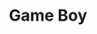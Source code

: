 ---
title: 'Game Boy'
slug: game-boy
shortname: GB
company: nintendo
logo: '<path d="M191.314667,13.3226667 L200,13.3226667 L187.755333,32.3713333 L185.769,47.232 L177.92,47.232 L180.220333,30.2753333 L172.371333,13.3226667 L180.848,13.3226667 L185.035667,22.9526667 L191.314667,13.3226667 Z M99.8486667,33.8356667 L99.1153333,39.694 L111.045333,39.694 L109.998333,47.232 L90.3243333,47.232 L95.034,13.3226667 L114.814,13.3226667 L113.660333,20.8576667 L101.733333,20.8576667 L100.999,26.3006667 L111.253667,26.3006667 L110.206667,33.8356667 L99.8486667,33.8356667 Z M39.5676667,30.4846667 L39.5686667,30.4846667 L43.0223333,30.4846667 L42.1843333,23.4736667 L39.5676667,30.4846667 Z M36.7423333,37.1826667 L36.7373333,37.1826667 L32.8653333,47.229 L24.911,47.229 L25.434,45.659 C23.865,46.497 19.4686667,47.9623333 15.5966667,47.753 C8.89966667,47.8566667 -1.14766667,42.624 0.107333333,31.635 C2.24166667,12.9606667 23.1316667,11.438 31.086,14.1583333 L29.9336667,21.3796667 C18.0033333,17.5073333 7.957,24.5196667 7.64533333,32.0536667 C7.33166667,39.5896667 14.3436667,40.217 15.285,40.217 C16.2273333,40.217 18.634,40.1113333 19.68,39.484 L20.0993333,37.1816667 L14.1333333,37.1816667 L15.0756667,30.4846667 L28.6823333,30.4846667 L27.217,41.4723333 L38.416,13.3216667 L48.4623333,13.3216667 L51.916,41.1593333 L61.1256667,13.3216667 L69.1836667,13.3216667 L71.905,31.2166667 L78.918,13.3216667 L87.9183333,13.3216667 L90.0113333,47.229 L82.4773333,47.229 L81.2213333,27.764 L73.6863333,47.229 L66.8833333,47.229 L63.9526667,28.81 L57.9866667,47.229 L45.1153333,47.229 L43.858,37.1826667 L36.7423333,37.1826667 Z M163.894,13.0096667 C171.845333,13.3236667 177.814667,19.707 176.138,31.8473333 C174.464333,43.9866667 165.359333,48.068 158.870333,47.231 C152.381333,46.3933333 145.370333,41.265 147.986333,28.6026667 C150.602333,15.9396667 158.452,12.7996667 163.894,13.0096667 Z M163.058333,20.231 L163.060333,20.231 C160.756333,20.1253333 156.466667,22.4286667 155.313,30.4856667 C154.161667,38.5446667 158.242667,39.9043333 160.232333,40.1146667 C162.220667,40.3236667 167.662667,39.2766667 168.813,30.4856667 C169.964667,21.6963333 165.256,20.231 163.058333,20.231 Z M130.822333,26.3006667 L135.218333,26.3006667 C138.462,26.3006667 139.090667,24.2076667 139.194,23.371 C139.298667,22.5333333 138.357333,20.8586667 136.683667,20.8586667 L131.555667,20.8586667 L130.825333,26.3006667 L130.822333,26.3006667 Z M128.938667,39.696 L134.904667,39.696 C138.148,39.696 138.880333,37.1846667 138.985,36.347 C139.089667,35.5103333 138.148,33.8356667 136.473667,33.8356667 L129.776333,33.8356667 L128.939667,39.696 L128.938667,39.696 Z M120.150333,47.231 L124.860333,13.3236667 L139.301667,13.3236667 C142.756333,13.3236667 147.779,17.3013333 147.151667,22.6376667 C146.524,27.9753333 144.849333,28.29 143.697667,29.1266667 C145.478,30.6956667 147.256,33.207 146.524,37.917 C145.790667,42.627 141.918667,47.231 135.117,47.231 L120.151333,47.231 L120.150333,47.231 Z" />'
disc: false
cartridge: true
color: gray-500
order: 19
---